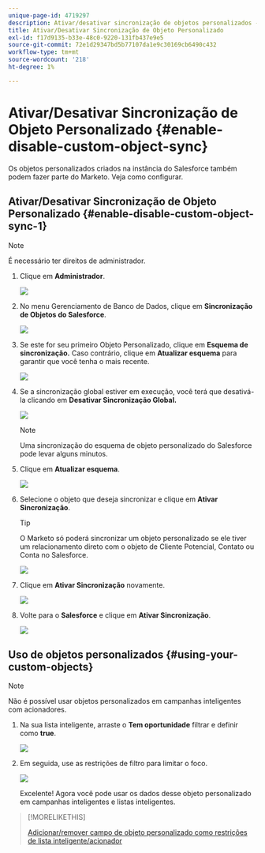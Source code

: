 ```yaml
---
unique-page-id: 4719297
description: Ativar/desativar sincronização de objetos personalizados - Documentos do Marketo - Documentação do produto
title: Ativar/Desativar Sincronização de Objeto Personalizado
exl-id: f17d9135-b33e-48c0-9220-131fb437e9e5
source-git-commit: 72e1d29347bd5b77107da1e9c30169cb6490c432
workflow-type: tm+mt
source-wordcount: '218'
ht-degree: 1%

---
```


# Ativar/Desativar Sincronização de Objeto Personalizado {#enable-disable-custom-object-sync}

Os objetos personalizados criados na instância do Salesforce também podem fazer parte do Marketo. Veja como configurar.

## Ativar/Desativar Sincronização de Objeto Personalizado {#enable-disable-custom-object-sync-1}

>[!NOTE]
>
>É necessário ter direitos de administrador.

1. Clique em **Administrador**.

   ![](assets/one.png)

1. No menu Gerenciamento de Banco de Dados, clique em **Sincronização de Objetos do Salesforce**.

   ![](assets/two-2.png)

1. Se este for seu primeiro Objeto Personalizado, clique em **Esquema de sincronização.** Caso contrário, clique em **Atualizar esquema** para garantir que você tenha o mais recente.

   ![](assets/image2014-12-10-10-3a14-3a44.png)

1. Se a sincronização global estiver em execução, você terá que desativá-la clicando em **Desativar Sincronização Global.**

   ![](assets/image2014-12-10-10-3a14-3a54.png)

   >[!NOTE]
   >
   >Uma sincronização do esquema de objeto personalizado do Salesforce pode levar alguns minutos.

1. Clique em **Atualizar esquema**.

   ![](assets/image2014-12-10-10-3a15-3a7.png)

1. Selecione o objeto que deseja sincronizar e clique em **Ativar Sincronização**.

   >[!TIP]
   >
   >O Marketo só poderá sincronizar um objeto personalizado se ele tiver um relacionamento direto com o objeto de Cliente Potencial, Contato ou Conta no Salesforce.

   ![](assets/image2014-12-10-10-3a15-3a30.png)

1. Clique em **Ativar Sincronização** novamente.

   ![](assets/image2014-12-10-10-3a15-3a40.png)

1. Volte para o **Salesforce** e clique em **Ativar Sincronização**.

   ![](assets/image2014-12-10-10-3a15-3a49.png)

## Uso de objetos personalizados {#using-your-custom-objects}

>[!NOTE]
>
>Não é possível usar objetos personalizados em campanhas inteligentes com acionadores.

1. Na sua lista inteligente, arraste o **Tem oportunidade** filtrar e definir como **true**.

   ![](assets/image2015-8-26-9-3a39-3a28.png)

1. Em seguida, use as restrições de filtro para limitar o foco.

   ![](assets/image2015-8-24-14-3a18-3a53.png)

   Excelente! Agora você pode usar os dados desse objeto personalizado em campanhas inteligentes e listas inteligentes.

>[!MORELIKETHIS]
>
>[Adicionar/remover campo de objeto personalizado como restrições de lista inteligente/acionador](/help/marketo/product-docs/crm-sync/salesforce-sync/setup/optional-steps/add-remove-custom-object-field-as-smart-list-trigger-constraints.md)
